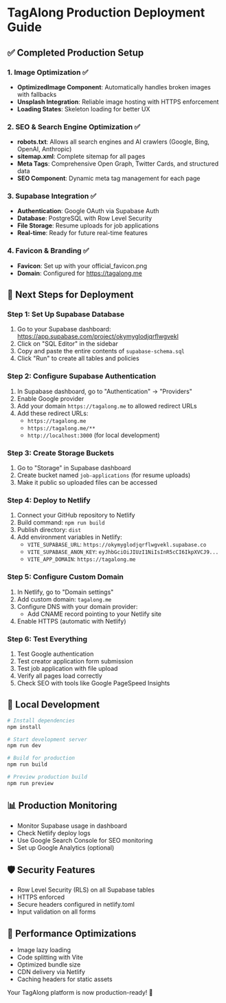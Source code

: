 # TagAlong Production Deployment Guide

## ✅ Completed Production Setup

### 1. Image Optimization ✅
- **OptimizedImage Component**: Automatically handles broken images with fallbacks
- **Unsplash Integration**: Reliable image hosting with HTTPS enforcement
- **Loading States**: Skeleton loading for better UX

### 2. SEO & Search Engine Optimization ✅
- **robots.txt**: Allows all search engines and AI crawlers (Google, Bing, OpenAI, Anthropic)
- **sitemap.xml**: Complete sitemap for all pages
- **Meta Tags**: Comprehensive Open Graph, Twitter Cards, and structured data
- **SEO Component**: Dynamic meta tag management for each page

### 3. Supabase Integration ✅
- **Authentication**: Google OAuth via Supabase Auth
- **Database**: PostgreSQL with Row Level Security
- **File Storage**: Resume uploads for job applications
- **Real-time**: Ready for future real-time features

### 4. Favicon & Branding ✅
- **Favicon**: Set up with your official_favicon.png
- **Domain**: Configured for https://tagalong.me

## 🚀 Next Steps for Deployment

### Step 1: Set Up Supabase Database
1. Go to your Supabase dashboard: https://app.supabase.com/project/okymyglodjqrflwgvekl
2. Click on "SQL Editor" in the sidebar
3. Copy and paste the entire contents of `supabase-schema.sql`
4. Click "Run" to create all tables and policies

### Step 2: Configure Supabase Authentication
1. In Supabase dashboard, go to "Authentication" → "Providers"
2. Enable Google provider
3. Add your domain `https://tagalong.me` to allowed redirect URLs
4. Add these redirect URLs:
   - `https://tagalong.me`
   - `https://tagalong.me/**`
   - `http://localhost:3000` (for local development)

### Step 3: Create Storage Buckets
1. Go to "Storage" in Supabase dashboard
2. Create bucket named `job-applications` (for resume uploads)
3. Make it public so uploaded files can be accessed

### Step 4: Deploy to Netlify
1. Connect your GitHub repository to Netlify
2. Build command: `npm run build`
3. Publish directory: `dist`
4. Add environment variables in Netlify:
   - `VITE_SUPABASE_URL`: `https://okymyglodjqrflwgvekl.supabase.co`
   - `VITE_SUPABASE_ANON_KEY`: `eyJhbGciOiJIUzI1NiIsInR5cCI6IkpXVCJ9...`
   - `VITE_APP_DOMAIN`: `https://tagalong.me`

### Step 5: Configure Custom Domain
1. In Netlify, go to "Domain settings"
2. Add custom domain: `tagalong.me`
3. Configure DNS with your domain provider:
   - Add CNAME record pointing to your Netlify site
4. Enable HTTPS (automatic with Netlify)

### Step 6: Test Everything
1. Test Google authentication
2. Test creator application form submission
3. Test job application with file upload
4. Verify all pages load correctly
5. Check SEO with tools like Google PageSpeed Insights

## 🔧 Local Development
```bash
# Install dependencies
npm install

# Start development server
npm run dev

# Build for production
npm run build

# Preview production build
npm run preview
```

## 📊 Production Monitoring
- Monitor Supabase usage in dashboard
- Check Netlify deploy logs
- Use Google Search Console for SEO monitoring
- Set up Google Analytics (optional)

## 🛡️ Security Features
- Row Level Security (RLS) on all Supabase tables
- HTTPS enforced
- Secure headers configured in netlify.toml
- Input validation on all forms

## 🚀 Performance Optimizations
- Image lazy loading
- Code splitting with Vite
- Optimized bundle size
- CDN delivery via Netlify
- Caching headers for static assets

Your TagAlong platform is now production-ready! 🎉